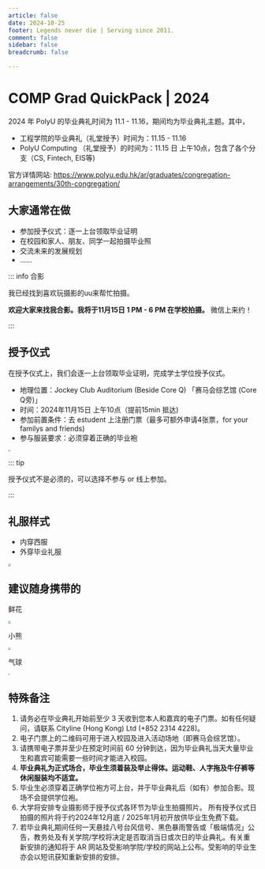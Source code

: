 ```yaml
---
article: false
date: 2024-10-25
footer: Legends never die | Serving since 2011.
comment: false 
sidebar: false
breadcrumb: false

---
```


# COMP Grad QuickPack | 2024

2024 年 PolyU 的毕业典礼时间为 11.1 - 11.16，期间均为毕业典礼主题。其中，

- 工程学院的毕业典礼（礼堂授予）时间为：11.15 - 11.16
- PolyU Computing （礼堂授予）的时间为：11.15 日 上午10点，包含了各个分支（CS, Fintech, EIS等)

官方详情网站: https://www.polyu.edu.hk/ar/graduates/congregation-arrangements/30th-congregation/

## 大家通常在做

- 参加授予仪式：逐一上台领取毕业证明
- 在校园和家人、朋友、同学一起拍摄毕业照
- 交流未来的发展规划
- ......

::: info 合影

我已经找到喜欢玩摄影的uu来帮忙拍摄。

**欢迎大家来找我合影。我将于11月15日 1 PM - 6 PM 在学校拍摄。** 微信上来约！

:::

## 授予仪式

在授予仪式上，我们会逐一上台领取毕业证明，完成学士学位授予仪式。

- 地理位置：Jockey Club Auditorium (Beside Core Q) 「赛马会综艺馆 (Core Q旁)」
- 时间：2024年11月15日 上午10点（提前15min 抵达)
- 参加前置条件：去 estudent 上注册门票（最多可额外申请4张票，for your familys and friends)
- 参与服装要求：必须穿着正确的毕业袍

<img src="https://orchk.partner.orcsvc.com/f/6XF6/Google%20Chrome%202024-10-25%2015.35.05.png" style="zoom: 25%;" />

::: tip

授予仪式不是必须的，可以选择不参与 or 线上参加。

:::

## 礼服样式

- 内穿西服
- 外穿毕业礼服

<img src="https://orchk.partner.orcsvc.com/f/4pIa/Typora%202024-10-25%2015.44.09.png" style="zoom:33%;" />

## 建议随身携带的

鲜花

<img src="https://orchk.partner.orcsvc.com/f/qLuZ/Google%20Chrome%202024-10-25%2015.53.01.png" style="zoom:33%;" />

小熊

<img src="https://orchk.partner.orcsvc.com/f/14Uv/Typora%202024-10-25%2015.53.45.png" style="zoom:33%;" />

气球

<img src="https://orchk.partner.orcsvc.com/f/mWSN/%E8%AE%BF%E8%BE%BE%202024-10-25%2015.54.30.png" style="zoom:20%;" />

## 特殊备注

1. 请务必在毕业典礼开始前至少 3 天收到您本人和嘉宾的电子门票。如有任何疑问，请联系 Cityline (Hong Kong) Ltd (+852 2314 4228)。
2. 电子门票上的二维码可用于进入校园及进入活动场地（即赛马会综艺馆）。
3. 请携带电子票并至少在预定时间前 60 分钟到达，因为毕业典礼当天大量毕业生和嘉宾可能需要一些时间才能进入校园。
4. **毕业典礼为正式场合，毕业生须着装及举止得体。运动鞋、人字拖及牛仔裤等休闲服装均不适宜。**
5. 毕业生必须穿着正确学位袍方可上台，并于毕业典礼后（如有）参加合影。现场不会提供学位袍。
6. 大学将安排专业摄影师于授予仪式各环节为毕业生拍摄照片。
   所有授予仪式日拍摄的照片将于约2024年12月底 / 2025年1月初开放供毕业生免费下载。 
7. 若毕业典礼期间任何一天悬挂八号台风信号、黑色暴雨警告或「极端情况」公告，教务处及有关学院/学校将决定是否取消当日或次日的毕业典礼。有关重新安排的通知将于 AR 网站及受影响学院/学校的网站上公布。受影响的毕业生亦会以短讯获知重新安排的安排。
